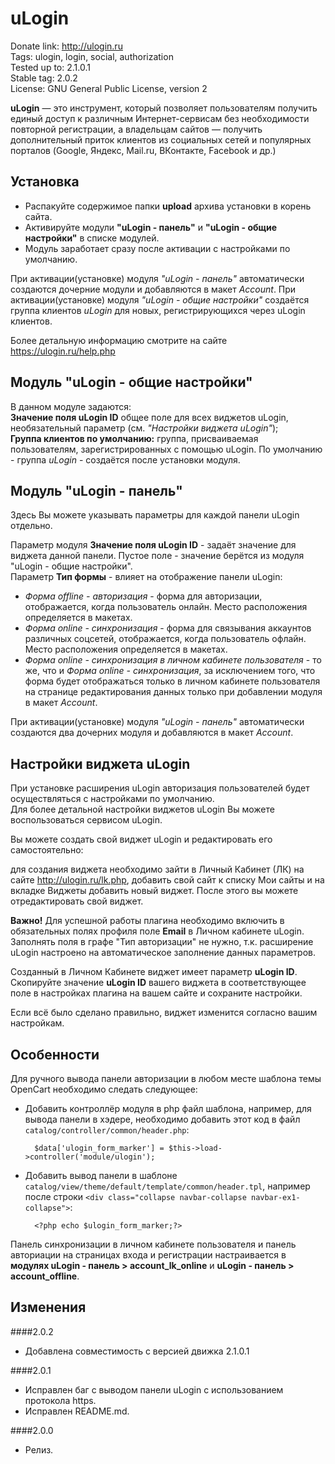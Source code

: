 # uLogin

Donate link: http://ulogin.ru  
Tags: ulogin, login, social, authorization  
Tested up to: 2.1.0.1  
Stable tag: 2.0.2  
License: GNU General Public License, version 2  

**uLogin** — это инструмент, который позволяет пользователям получить единый доступ к различным Интернет-сервисам без необходимости повторной регистрации,
а владельцам сайтов — получить дополнительный приток клиентов из социальных сетей и популярных порталов (Google, Яндекс, Mail.ru, ВКонтакте, Facebook и др.)


## Установка

- Распакуйте содержимое папки **upload** архива установки в корень сайта.  
- Активируйте модули **"uLogin - панель"** и **"uLogin - общие настройки"** в списке модулей.
- Модуль заработает сразу после активации с настройками по умолчанию.

При активации(установке) модуля *"uLogin - панель"* автоматически создаются дочерние модули и добавляются в макет *Account*.
При активации(установке) модуля *"uLogin - общие настройки"* создаётся группа клиентов *uLogin* для новых, регистрирующихся через uLogin клиентов.

Более детальную информацию смотрите на сайте https://ulogin.ru/help.php

## Модуль "uLogin - общие настройки"

В данном модуле задаются:  
**Значение поля uLogin ID** общее поле для всех виджетов uLogin, необязательный параметр (см. *"Настройки виджета uLogin"*);  
**Группа клиентов по умолчанию:** группа, присваиваемая пользователям, зарегистрированных с помощью uLogin. По умолчанию - группа *uLogin* - создаётся после установки модуля.  


## Модуль "uLogin - панель"

Здесь Вы можете указывать параметры для каждой панели uLogin отдельно.

Параметр модуля **Значение поля uLogin ID** - задаёт значение для виджета данной панели. Пустое поле - значение берётся из модуля "uLogin - общие настройки".  
Параметр **Тип формы** - влияет на отображение панели uLogin:  

- *Форма offline - авторизация* - форма для авторизации, отображается, когда пользователь онлайн. Место расположения определяется в макетах.
- *Форма online - синхронизация* - форма для связывания аккаунтов различных соцсетей, отображается, когда пользователь офлайн. Место расположения определяется в макетах.
- *Форма online - синхронизация в личном кабинете пользователя* - то же, что и *Форма online - синхронизация*,
за исключением того, что форма будет отображаться только в личном кабинете пользователя на странице редактирования данных только при добавлении модуля в макет *Account*.

При активации(установке) модуля *"uLogin - панель"* автоматически создаются два дочерних модуля и добавляются в макет *Account*.


## Настройки виджета uLogin

При установке расширения uLogin авторизация пользователей будет осуществляться с настройками по умолчанию.  
Для более детальной настройки виджетов uLogin Вы можете воспользоваться сервисом uLogin.  

Вы можете создать свой виджет uLogin и редактировать его самостоятельно:

для создания виджета необходимо зайти в Личный Кабинет (ЛК) на сайте http://ulogin.ru/lk.php,
добавить свой сайт к списку Мои сайты и на вкладке Виджеты добавить новый виджет. После этого вы можете отредактировать свой виджет.

**Важно!** Для успешной работы плагина необходимо включить в обязательных полях профиля поле **Еmail** в Личном кабинете uLogin.  
Заполнять поля в графе "Тип авторизации" не нужно, т.к. расширение uLogin настроено на автоматическое заполнение данных параметров.

Созданный в Личном Кабинете виджет имеет параметр **uLogin ID**.  
Скопируйте значение **uLogin ID** вашего виджета в соответствующее поле в настройках плагина на вашем сайте и сохраните настройки.   

Если всё было сделано правильно, виджет изменится согласно вашим настройкам.


## Особенности

Для ручного вывода панели авторизации в любом месте шаблона темы OpenCart необходимо следать следующее:

- Добавить контроллёр модуля в php файл шаблона, например, для вывода панели в хэдере, необходимо добавить этот код в файл `catalog/controller/common/header.php`:

        $data['ulogin_form_marker'] = $this->load->controller('module/ulogin');

- Добавить вывод панели в шаблоне `catalog/view/theme/default/template/common/header.tpl`, например после строки `<div class="collapse navbar-collapse navbar-ex1-collapse">`:

        <?php echo $ulogin_form_marker;?>

Панель синхронизации в личном кабинете пользователя и панель авториации на страницах входа и регистрации настраивается в **модулях uLogin - панель > account_lk_online** и **uLogin - панель > account_offline**.

## Изменения

####2.0.2
* Добавлена совместимость с версией движка 2.1.0.1

####2.0.1
* Исправлен баг с выводом панели uLogin с использованием протокола https.
* Исправлен README.md.

####2.0.0
* Релиз.
